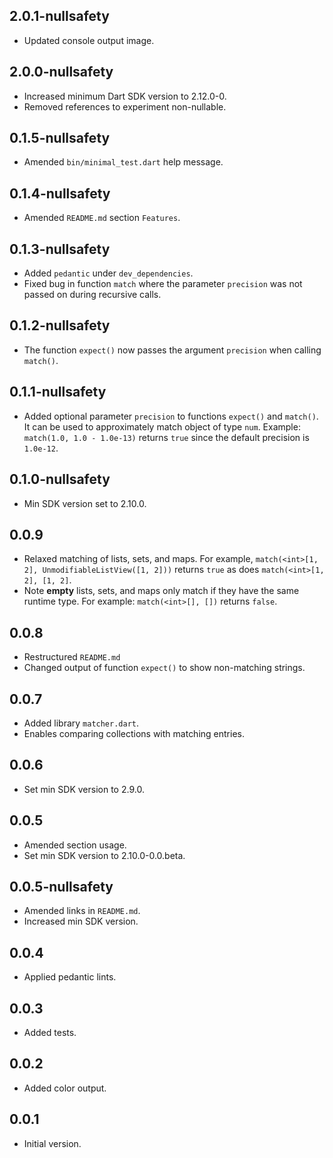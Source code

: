 ## 2.0.1-nullsafety

- Updated console output image.

## 2.0.0-nullsafety

- Increased minimum Dart SDK version to 2.12.0-0.
- Removed references to experiment non-nullable.

## 0.1.5-nullsafety

- Amended `bin/minimal_test.dart` help message.

## 0.1.4-nullsafety

- Amended `README.md` section `Features`.

## 0.1.3-nullsafety

- Added `pedantic` under `dev_dependencies`.
- Fixed bug in function `match` where the parameter `precision` was not passed on during recursive calls.

## 0.1.2-nullsafety

- The function `expect()` now passes the argument `precision` when calling `match()`.

## 0.1.1-nullsafety

- Added optional parameter `precision` to functions `expect()` and `match()`.
  It can be used to approximately match object of type `num`.
  Example: `match(1.0, 1.0 - 1.0e-13)` returns `true` since the default precision is `1.0e-12`.

## 0.1.0-nullsafety

- Min SDK version set to 2.10.0.

## 0.0.9

- Relaxed matching of lists, sets, and maps. For example,
 `match(<int>[1, 2], UnmodifiableListView([1, 2]))` returns `true` as does `match(<int>[1, 2], [1, 2]`.
- Note **empty** lists, sets, and maps only match if they have the same runtime type.
  For example: `match(<int>[], [])` returns `false`.

## 0.0.8

- Restructured `README.md`
- Changed output of function `expect()` to show non-matching strings.

## 0.0.7

- Added library `matcher.dart`.
- Enables comparing collections with matching entries.

## 0.0.6

- Set min SDK version to 2.9.0.

## 0.0.5

- Amended section usage.
- Set min SDK version to 2.10.0-0.0.beta.

## 0.0.5-nullsafety

- Amended links in `README.md`.
- Increased min SDK version.

## 0.0.4

- Applied pedantic lints.

## 0.0.3

- Added tests.

## 0.0.2

- Added color output.

## 0.0.1

- Initial version.